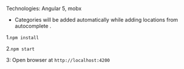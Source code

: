 Technologies:
Angular 5, mobx

* Categories will be added automatically while adding locations from autocomplete .

1.`npm install`

2.`npm start`

3: Open browser at `http://localhost:4200` 


